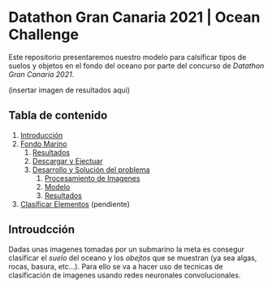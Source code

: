 # Datathon Gran Canaria 2021 | Ocean Challenge

Este repositorio presentaremos nuestro modelo para calsificar tipos de suelos y objetos en el fondo del oceano por parte del concurso de *Datathon Gran Canaria 2021*.

(insertar imagen de resultados aqui)

## Tabla de contenido
1. [Introducción](#introduction)
2. [Fondo Marino](#sea_bottom)
    1. [Resultados](#show_final_results)
    2. [Descargar y Ejectuar](#download_and_execute)
    3. [Desarrollo y Solución del problema](#dev_and_solution)
        1. [Procesamiento de Imagenes](#images)
        2. [Modelo](#model)
        3. [Resultados](#show_results)
3. [Clasificar Elementos](#ocean_chalenge)
    (pendiente)


## Introudcción <a name="introduction"></a>

Dadas unas imagenes tomadas por un submarino la meta es consegur clasificar el *suelo* del oceano y los *obejtos* que se muestran (ya sea algas, rocas, basura, etc...).
Para ello se va a hacer uso de tecnicas de clasificación de imagenes usando redes neuronales convolucionales.
